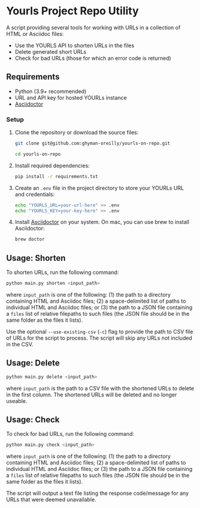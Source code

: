 # Yourls Project Repo Utility

A script providing several tools for working with URLs in a collection of HTML or Asciidoc files:

* Use the YOURLS API to shorten URLs in the files
* Delete generated short URLs
* Check for bad URLs (those for which an error code is returned)

## Requirements

- Python (3.9+ recommended)
- URL and API key for hosted YOURLs instance
- [Asciidoctor](https://asciidoctor.org)

### Setup

1. Clone the repository or download the source files:

	```bash
	git clone git@github.com:ghyman-oreilly/yourls-on-repo.git
	
	cd yourls-on-repo
	```

2. Install required dependencies:

	```bash
	pip install -r requirements.txt
	```

3. Create an `.env` file in the project directory to store your YOURLs URL and credentials:

	```bash
	echo "YOURLS_URL=your-url-here" >> .env
	echo "YOURLS_KEY=your-key-here" >> .env
	```

4. Install [Asciidoctor](https://asciidoctor.org) on your system. On mac, you can use brew to install Asciidoctor:

	```bash
	brew doctor
	```

## Usage: Shorten

To shorten URLs, run the following command:

```bash
python main.py shorten <input_path>
```

where `input_path` is one of the following: (1) the path to a directory containing HTML and Asciidoc files; (2) a space-delimited list of paths to individual HTML and Asciidoc files; or (3) the path to a JSON file containing a `files` list of relative filepaths to such files (the JSON file should be in the same folder as the files it lists).

Use the optional `--use-existing-csv` (`-c`) flag to provide the path to CSV file of URLs for the script to process. The script will skip any URLs not included in the CSV.

## Usage: Delete

```bash
python main.py delete <input_path>
```

where `input_path` is the path to a CSV file with the shortened URLs to delete in the first column. The shortened URLs will be deleted and no longer useable.

## Usage: Check

To check for bad URLs, run the following command:

```bash
python main.py check <input_path>
```

where `input_path` is one of the following: (1) the path to a directory containing HTML and Asciidoc files; (2) a space-delimited list of paths to individual HTML and Asciidoc files; or (3) the path to a JSON file containing a `files` list of relative filepaths to such files (the JSON file should be in the same folder as the files it lists).

The script will output a text file listing the response code/message for any URLs that were deemed unavailable.
